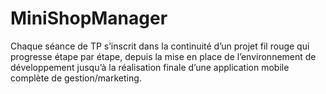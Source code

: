 # MiniShopManager
Chaque séance de TP s’inscrit dans la continuité d’un projet fil rouge qui progresse étape par étape, depuis la mise en place de l’environnement de développement jusqu’à la réalisation finale d’une application mobile complète de gestion/marketing.

